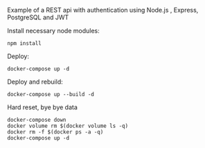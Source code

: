 Example of a REST api with authentication using Node.js , Express, PostgreSQL and JWT

Install necessary node modules:

```
npm install
```

Deploy:

```
docker-compose up -d
```

Deploy and rebuild:

```
docker-compose up --build -d
```

Hard reset, bye bye data

```
docker-compose down
docker volume rm $(docker volume ls -q)
docker rm -f $(docker ps -a -q)
docker-compose up -d
```
